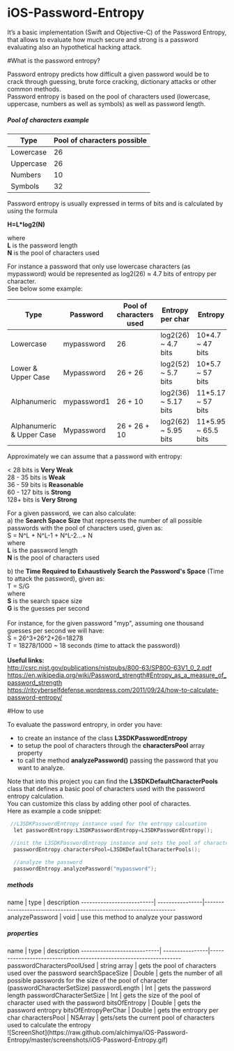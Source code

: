 # iOS-Password-Entropy
It’s a basic implementation (Swift and Objective-C) of the Password Entropy, that allows to evaluate how much secure and strong is a password evaluating also an hypothetical hacking attack.

#What is the password entropy?

Password entropy predicts how difficult a given password would be to crack through guessing, brute force cracking, dictionary attacks or other common methods.
<br/>
Password entropy is based on the  pool of characters used  (lowercase, uppercase, numbers as well as symbols) as well as password length. 

<h5>Pool of characters example</h5>

Type                      | Pool of characters possible 
--------------------------|-------------------------------------------------------------------------------------
Lowercase                 | 26            
Uppercase                 | 26     
Numbers                   | 10
Symbols                   | 32     

Password entropy is usually expressed in terms of bits and is calculated by using the formula 

<b>H=L*log2(N)</b> 

where
<br/>
<b>L</b> is the password length
<br/>
<b>N</b> is the pool of characters used

For instance a password that only use lowercase characters (as mypassword) would be represented as log2(26) ≈ 4.7 bits of entropy per character.
<br/>
See below some example:

Type                       | Password      | Pool of characters used | Entropy per char     | Entropy
---------------------------|---------------|-------------------------|----------------------|------------------
Lowercase                  | mypassword    | 26                      | log2(26) ~ 4.7 bits  | 10*4.7 ~ 47 bits
Lower & Upper Case         | Mypassword    | 26 + 26                 | log2(52) ~ 5.7 bits  | 10*5.7 ~ 57 bits
Alphanumeric               | mypassword1   | 26 + 10                 | log2(36) ~ 5.17 bits | 11*5.17 ~ 57 bits
Alphanumeric & Upper Case  | Mypassword    | 26 + 26 + 10            | log2(62) ~ 5.95 bits | 11*5.95 ~ 65.5 bits

Approximately we can assume that a password with entropy:

< 28 bits is <b>Very Weak</b>
<br/>
28 - 35 bits is <b>Weak</b>
<br/>
36 - 59 bits is <b>Reasonable</b>
<br/>
60 - 127 bits is <b>Strong</b>
<br/>
128+ bits is <b>Very Strong</b>
<br/>

For a given password, we can also calculate:
<br/>
a) the <b>Search Space Size</b> that represents the number of all possible passwords with the pool of characters used, given as:
<br/>
S = N^L + N^L-1 + N^L-2...+ N
<br/>
where
<br/>
<b>L</b> is the password length
<br/>
<b>N</b> is the pool of characters used
<br/>

b) the <b>Time Required to Exhaustively Search the Password's Space</b> (Time to attack the password), given as: 
<br/>
T = S/G
<br/>
where
<br/>
<b>S</b> is the search space size
<br/>
<b>G</b> is the guesses per second
<br/>
<br/>
For instance, for the given password "myp", assuming one thousand guesses per second we will have:
<br/>
S = 26^3+26^2+26=18278
<br/>
T = 18278/1000 ~ 18 seconds (time to attack the password))
<br/>
<br/>
<b>Useful links:</b>
<br/>
http://csrc.nist.gov/publications/nistpubs/800-63/SP800-63V1_0_2.pdf
<br/>
https://en.wikipedia.org/wiki/Password_strength#Entropy_as_a_measure_of_password_strength
<br/>
https://ritcyberselfdefense.wordpress.com/2011/09/24/how-to-calculate-password-entropy/
<br/>

#How to use

To evaluate the password entropry, in order you have:
- to create an instance of the class <b>L3SDKPasswordEntropy</b> 
- to setup the pool of characters through the <b>charactersPool</b> array property
- to call the method <b>analyzePassword()</b> passing the password that you want to analyze.

Note that into this project you can find the <b>L3SDKDefaultCharacterPools</b> class that defines a basic pool of characters used with the password entropy calculation.
<br/>
You can customize this class by adding other pool of charactes.
<br/>
Here as example a code snippet:

```objectivec
 //L3SDKPasswordEntropy instance used for the entropy calcuation
  let passwordEntropy:L3SDKPasswordEntropy=L3SDKPasswordEntropy();

 //init the L3SDKPasswordEntropy instance and sets the pool of characters
  passwordEntropy.charactersPool=L3SDKDefaultCharacterPools();
  
  //analyze the password
  passwordEntropy.analyzePassword("mypassword");

```


<h5>methods</h5>
  name                    |     type        |   description    
--------------------------| ----------------|-------------------------------------------------------------------
analyzePassword        		| void            | use this method to analyze your password


<h5>properties</h5>
  name                      |     type        |   description    
----------------------------| ----------------|-------------------------------------------------------------------
passwordCharactersPoolUsed  | string array    | gets the pool of characters used over the password
searchSpaceSize             | Double          | gets the number of all possible passwords for the size of the pool of character (passwordCharacterSetSize)
passwordLength              | Int             | gets the password length
passwordCharacterSetSize    | Int             | gets the size of the pool of character used with the password
bitsOfEntropy               | Double          | gets the password entropry
bitsOfEntropyPerChar        | Double          | gets the entropry per char
charactersPool              | NSArray         | gets/sets the current pool of characters used to calculate the entropy


<br/>
![ScreenShot](https://raw.github.com/alchimya/iOS-Password-Entropy/master/screenshots/iOS-Password-Entropy.gif)

